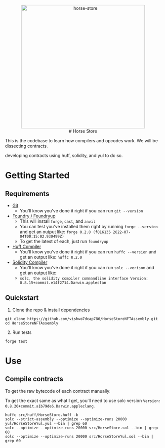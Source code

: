 <p align="center">
<img src="https://github.com/user-attachments/assets/924bea88-2d75-44f1-9069-2186a7e6a7e8" width="400" alt="horse-store">
<br/>
# Horse Store 

This is the codebase to learn how compilers and opcodes work. We will be dissecting contracts.

developing contracts using huff, solidity, and yul to do so.

# Getting Started

## Requirements

-   [Git](https://git-scm.com/book/en/v2/Getting-Started-Installing-Git)  
    -   You'll know you've done it right if you can run `git --version`
-   [Foundry / Foundryup](https://github.com/gakonst/foundry)
    -   This will install `forge`, `cast`, and `anvil`
    -   You can test you've installed them right by running `forge --version` and get an output like: `forge 0.2.0 (f016135 2022-07-04T00:15:02.930499Z)`
    -   To get the latest of each, just run `foundryup`
-   [Huff Compiler](https://docs.huff.sh/get-started/installing/)
    -   You'll know you've done it right if you can run `huffc --version` and get an output like: `huffc 0.2.0`
-   [Solidity Compiler](https://docs.soliditylang.org/en/latest/installing-solidity.html)
    -   You'll know you've done it right if you can run `solc --verison` and get an output like:
    -   `solc, the solidity compiler commandline interface Version: 0.8.15+commit.e14f2714.Darwin.appleclan`


## Quickstart

1. Clone the repo & install dependencies

```
git clone https://github.com/vishwa7dcap786/HorseStoreNFTAssembly.git
cd HorseStoreNFTAssembly

```

2. Run tests

```
forge test
```

# Use

## Compile contracts 

To get the raw bytecode of each contract manually:

To get the exact same as what I get, you'll need to use solc version `Version: 0.8.20+commit.a1b79de6.Darwin.appleclang`. 

```
huffc src/huff/HorseStore.huff -b
solc --strict-assembly --optimize --optimize-runs 20000 yul/HorseStoreYul.yul --bin | grep 60 
solc --optimize --optimize-runs 20000 src/HorseStore.sol --bin | grep 60 
solc --optimize --optimize-runs 20000 src/HorseStoreYul.sol --bin | grep 60 
```
